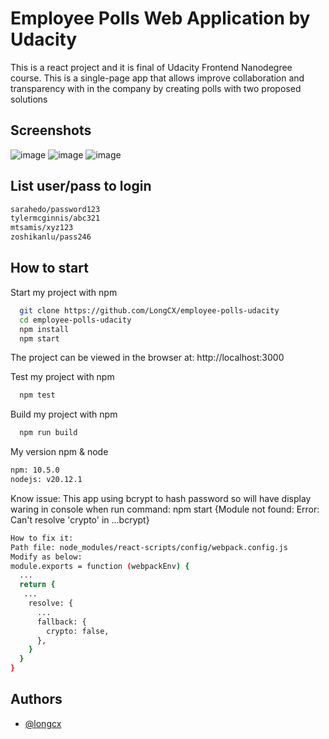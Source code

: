 
# Employee Polls Web Application by Udacity

This is a react project and it is final of Udacity Frontend Nanodegree course. This is a single-page app that allows improve collaboration and transparency with in the company by creating polls with two proposed solutions


## Screenshots
![image](https://github.com/LongCX/employee-polls-udacity/assets/38092914/4c0fb0e9-cf99-426f-9b6b-60a94506fe66)
![image](https://github.com/LongCX/employee-polls-udacity/assets/38092914/bf5b6367-7c5c-4e94-ba77-4e136e618d45)
![image](https://github.com/LongCX/employee-polls-udacity/assets/38092914/1785216e-b93b-4078-828f-a52104f78009)

## List user/pass to login
```bash
sarahedo/password123
tylermcginnis/abc321
mtsamis/xyz123
zoshikanlu/pass246
```

## How to start

Start my project with npm

```bash
  git clone https://github.com/LongCX/employee-polls-udacity
  cd employee-polls-udacity
  npm install
  npm start
```
The project can be viewed in the browser at: http://localhost:3000

Test my project with npm
```bash
  npm test
```

Build my project with npm
```bash
  npm run build
```
My version npm & node
```bash
npm: 10.5.0
nodejs: v20.12.1
```

Know issue:
This app using bcrypt to hash password so will have display waring in console when run command: npm start {Module not found: Error: Can't resolve 'crypto' in ...bcrypt}
```bash
How to fix it:
Path file: node_modules/react-scripts/config/webpack.config.js
Modify as below:
module.exports = function (webpackEnv) {
  ...
  return {
   ...
    resolve: {
      ...
      fallback: {
        crypto: false,
      },
    }
  }
}
```

## Authors

- [@longcx](https://github.com/longCX)
